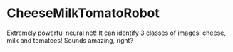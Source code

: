 # CheeseMilkTomatoRobot
Extremely powerful neural net! It can identify 3 classes of images: cheese, milk and tomatoes! Sounds amazing, right?
